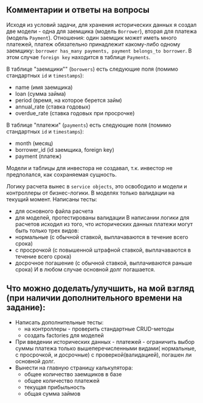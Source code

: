 ## Комментарии и ответы на вопросы

Исходя из условий задачи, для хранения исторических данных я создал две модели - одна для заемщика (модель `Borrower`), вторая для платежа (модель `Payment`).
Отношения: один заемщик может иметь много платежей, платеж обязательно принадлежит какому-либо одному заемщику:
`borrower has_many payments, payment belongs_to borrower`. В этом случае `foreign key` находится в таблице `Payments`.

В таблице "заемщики"" (`borowers`) есть следующие поля (помимо стандартных `id` и `timestamps`):
- name (имя заемщика)
- loan (сумма займа)
- period (время, на которое берется займ)
- annual\_rate (ставка годовых)
- overdue\_rate (ставка годовых при просрочке)

В таблице "платежи" (`payments`) есть следующие поля (помимо стандартных `id` и `timestamps`):
- month (месяц)
- borrower_id (id заемщика, foreign key)
- payment (платеж)
 
Модели и таблицы для инвестора не создавал, т.к. инвестор не предполался, как сохраняемая сущность.

Логику расчета вынес в `service objects`, это освободило и модели и контроллеры от бизнес-логики. В моделях только валидации на текущий момент.
Написаны тесты:
- для основного файла расчета
- для моделей, протестированы валидации
В написании логики для расчетов исходил из того, что исторических данных платежи могут быть только трех видов:
- нормальные (с обычной ставкой, выплачаваются в течение всего срока)
- с просрочкой (с повышенной штрафной ставкой, выплачаваются в течение всего срока)
- досрочное погашение (с обычной ставкой, выплачиваются раньше срока)
И в любом случае основной долг погашается.

## Что можно доделать/улучшить, на мой взгляд (при наличии дополнительного времени на задание):
- Написать дополнительные тесты:
  - на контроллеры - проверить стандартные CRUD-методы
  - создать factories для моделей
- При введении исторических данных - платежей - ограничить выбор суммы платежа только вышеперечисленными видами( нормальные, с просрочкой, и досрочные) 
с проверкой(валидацией), погашен ли основной долг.
- Вынести на главную страницу калькулятора:
  - общее количество заемщиков в базе
  - общее количество платежей
  - текущая прибыльность
  - общая сумма займов

